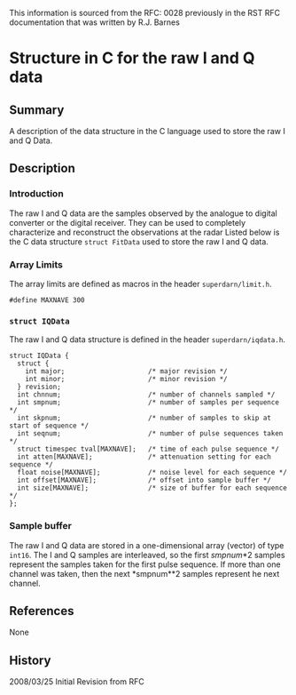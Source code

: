 <!--
(C) Copyright 2020 VT SuperDARN, Virginia Polytechnic Institute & State University
author: Kevin Sterne
-->

This information is sourced from the RFC: 0028 previously in the RST RFC documentation that was written by R.J. Barnes

# Structure in C for the raw I and Q data

## Summary

A description of the data structure in the C language used to store the raw I and Q  Data.

## Description

### Introduction

The raw I and Q data are the samples observed by the analogue to digital converter or the digital receiver. They can be used to completely characterize and reconstruct the observations at the radar  Listed below is the C data structure `struct FitData` used to store the raw  I and Q data.

### Array Limits

The array limits are defined as macros in the header `superdarn/limit.h`.

`#define MAXNAVE 300`

### `struct IQData`

The raw I and Q data structure is defined in the header `superdarn/iqdata.h`.

```
struct IQData {
  struct {
    int major;                     /* major revision */
    int minor;                     /* minor revision */
  } revision;           
  int chnnum;                      /* number of channels sampled */
  int smpnum;                      /* number of samples per sequence */
  int skpnum;                      /* number of samples to skip at start of sequence */
  int seqnum;                      /* number of pulse sequences taken */
  struct timespec tval[MAXNAVE];   /* time of each pulse sequence */
  int atten[MAXNAVE];              /* attenuation setting for each sequence */
  float noise[MAXNAVE];            /* noise level for each sequence */
  int offset[MAXNAVE];             /* offset into sample buffer */
  int size[MAXNAVE];               /* size of buffer for each sequence */
};
```

### Sample buffer

The raw I and Q data are stored in a one-dimensional array (vector) of type `int16`. The I and Q samples are interleaved, so the first *smpnum*\*2 samples represent the samples taken for the first pulse sequence. If more than one channel was taken, then the next *smpnum\**2 samples represent he next channel.

## References

None

## History

2008/03/25  Initial Revision from RFC



